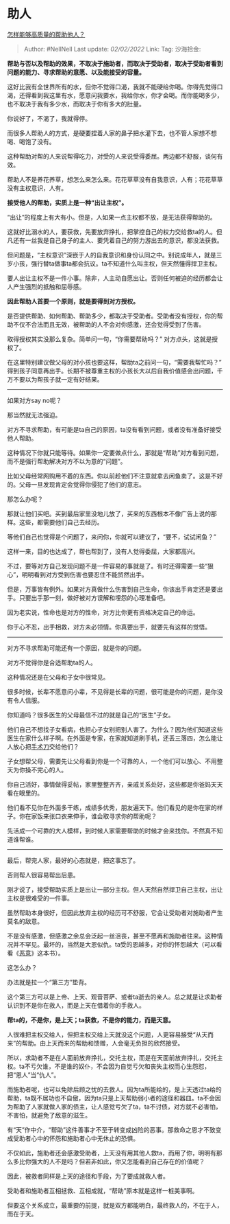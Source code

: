 # 助人
[怎样能够高质量的帮助他人？](https://www.zhihu.com/question/463542383/answer/2328814044)

> Author: #NellNell
> Last update: *02/02/2022*
> Link:
> Tag:
> 沙海拾金:

**帮助与否以及帮助的效果，不取决于施助者，而取决于受助者，取决于受助者看到问题的能力、寻求帮助的意愿、以及能接受的容量。**

这好比我有全世界所有的水，但你不觉得口渴，我就不能硬给你喝。你得先觉得口渴，还得看到我这里有水，愿意问我要水，我给你水，你才会喝。而你能喝多少，也不取决于我有多少水，而取决于你有多大的肚量。

你说好了，不渴了，我就得停。

而很多人帮助人的方式，是硬要捏着人家的鼻子把水灌下去，也不管人家想不想喝、喝饱了没有。

这种帮助对帮的人来说帮得吃力，对受的人来说受得委屈。两边都不舒服，谈何有效。

帮助人不是养花养草，想怎么来怎么来。花花草草没有自我意识，人有；花花草草没有主权意识，人有。

**接受他人的帮助，实质上是一种“出让主权”。**

“出让”的程度上有大有小。但是，人如果一点主权都不放，是无法获得帮助的。

这就好比溺水的人，要获救，先要放弃挣扎，把掌控自己的权力交给救ta的人。但凡还有一丝我是自己身子的主人、要凭着自己的努力游出去的意识，都没法获救。

但问题是，“主权意识”深嵌于人的自我意识和身份认同之中。别说成年人，就是三岁小孩，强行替ta做事ta都会抗议。ta不知道什么叫主权，但天然懂得捍卫主权。

要人出让主权不是一件小事。除非，人主动自愿出让。否则任何被迫的经历都会让人产生强烈的抵触和屈辱感。

**因此帮助人首要一个原则，就是要得到对方授权。**

是否提供帮助、如何帮助、帮助多少，都取决于受助者。受助者没有授权，你的帮助不仅不合法而且无效，被帮助的人不会对你感激，还会觉得受到了伤害。

取得授权其实没那么复杂。简单问一句，“你需要帮助吗？” 对方点头，这就是授权了。

在这里特别建议做父母的对小孩也要这样，帮助ta之前问一句，“需要我帮忙吗？” 得到孩子同意再出手。长期不被尊重主权的小孩长大以后自我价值感会出问题，千万不要以为帮孩子就一定有好结果。

---

如果对方say no呢？

那当然就无法强迫。

对方不寻求帮助，有可能是ta自己的原因，ta没有看到问题，或者没有准备好接受他人帮助。

这种情况下你就只能等待。如果你一定要做点什么，那就是“帮助”对方看到问题，而不是强行帮助解决对方不以为意的“问题”。

比如父母经常网购用不着的东西。你以前趁他们不注意就拿去闲鱼卖了。这是不好的。父母一旦发现肯定会觉得你侵犯了他们的意志。

那怎么办呢？

那就让他们买吧。买到最后家里没地儿放了，买来的东西根本不像广告上说的那样。这些，都需要他们自己去经历。

等他们自己也觉得是个问题了，来问你，你就可以建议了，“要不，试试闲鱼？”

这样一来，目的也达成了，帮也帮到了，没有人觉得委屈，大家都高兴。

不过，要等对方自己发现问题不是一件容易的事就是了。有时还得需要一些“狠心”，明明看到对方受到伤害也要忍住不能贸然出手。

但是，万事皆有例外。如果对方真做什么伤害到自己生命，你该出手肯定还是要出手。只要出手那一刻，做好被对方误解和埋怨的心理准备吧。

因为老实说，性命也是对方的性命，对方比你更有资格决定自己的命运。

你于心不忍，出手相救，对方未必领情。你真要出手，就要先有这样的觉悟。

---

对方不寻求帮助可能还有一个原因，就是你的问题。

对方不觉得你是合适帮助ta的人。

这种情况还是在父母和子女中很常见。

很多时候，长辈不愿意问小辈，不见得是长辈的问题，很可能是你的问题，是你没有令人信服。

你知道吗？很多医生的父母最信不过的就是自己的“医生”子女。

他们自己不想找子女看病，也担心子女别把别人害了。为什么？因为他们知道这些医生在家什么样子啊。在外面是专家，在家就知道刷手机，还丢三落四，怎么能让人放心把[手术刀](https://www.zhihu.com/search?q=%E6%89%8B%E6%9C%AF%E5%88%80&search_source=Entity&hybrid_search_source=Entity&hybrid_search_extra=%7B%22sourceType%22%3A%22answer%22%2C%22sourceId%22%3A2328814044%7D)交给他们？

子女想帮父母，需要先让父母看到你是一个可靠的人，一个他们可以放心、不用整天为你操不完心的人。

你自己活好，事情做得妥帖，家里整整齐齐，亲戚关系处好，这些都是你爸妈天天看在眼里的。

他们看不见你在外面多干练，成绩多优秀，朋友遍天下。他们看见的是你在家的样子。你在家饭来张口衣来伸手，谁会取寻求你的帮助呢？

先活成一个可靠的大人模样，到时候人家需要帮助的时候才会来找你。不然真不知道谁帮谁。

---

最后，帮完人家，最好的心态就是，把这事忘了。

否则帮人很容易帮出后患。

刚才说了，接受帮助实质上是出让一部分主权。但人天然自然捍卫自己主权，出让主权是很难受的一件事。

虽然帮助本身很好，但因此放弃主权的经历可不舒服，它会让受助者对施助者产生莫名的敌意。

不是没有感激，但感激之余总会泛起一丝沮丧，甚至不愿再和施助者往来。这种情况并不罕见。最坏的，当然是大恩似仇。ta受的恩越多，对你的怀怨越大（可以看看《[恶意](https://www.zhihu.com/search?q=%E6%81%B6%E6%84%8F&search_source=Entity&hybrid_search_source=Entity&hybrid_search_extra=%7B%22sourceType%22%3A%22answer%22%2C%22sourceId%22%3A2328814044%7D)》这本书）。

这怎么办？

办法就是拉一个“第三方”垫背。

这个第三方可以是上帝、上天、观音菩萨、或者ta逝去的亲人。总之就是让求助者认识到不是你在救人，而是上天在借着你的手救人。

**帮ta的，不是你，是上天；ta获救，不是你的能力，而是天意。**

人很难把主权交给人，但把主权交给上天就没这个问题，人更容易接受“从天而来”的帮助。由上天而来的帮助和馈赠，人会毫无负担的欣然接受。

所以，求助者不是在人面前放弃挣扎，交托主权，而是在天面前放弃挣扎，交托主权。ta不亏欠谁，不是谁的奴仆，不会因为自觉亏欠和丧失主权而心生怨怼，把“恩人”当“仇人”。

而施助者呢，也可以免除后顾之忧的去救人。因为ta所能给的，是上天透过ta给的帮助，ta既不居功也不自傲，因为ta只是上天帮助弱小者的途径和器皿。ta不会因为帮助了人家就做人家的债主，让人感觉亏欠了ta，ta不讨债，对方就不必害怕，不害怕，就避免了敌意的滋生。

有“天”作中介，“帮助”这件善事才不至于转变成凶险的恶事。那救命之恩才不致变成受助者心中的怀怨和施助者心中无休止的恐惧。

不仅如此，施助者还会感激受助者，上天没有用其他人救ta，而用了你，明明有那么多比你强大的人不是吗？但若非如此，你又怎能看到自己存在的价值呢？

因此，被救者同样是上天的途径和手段，为了要成就救人者。

受助者和施助者互相拯救、互相成就，“帮助”原本就是这样一桩美事啊。

但要这个关系成立，最重要的前提，就是双方都能明白，最终救人的，不在于人，而在于天。
